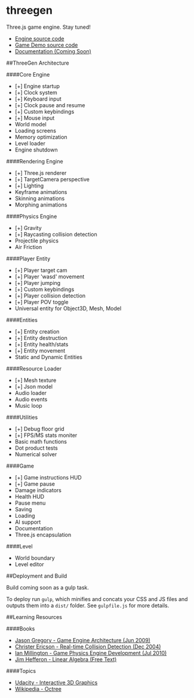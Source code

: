 threegen
========

Three.js game engine. Stay tuned!

* [Engine source code](https://github.com/codenameyau/threegen/tree/master/app/assets/js/lib/engine)
* [Game Demo source code](https://github.com/codenameyau/threegen/tree/master/app/assets/js/game)
* [Documentation (Coming Soon)](https://github.com/codenameyau/threegen/wiki)


##ThreeGen Architecture

####Core Engine
* [+] Engine startup
* [+] Clock system
* [+] Keyboard input
* [+] Clock pause and resume
* [+] Custom keybindings
* [+] Mouse input
* World model
* Loading screens
* Memory optimization
* Level loader
* Engine shutdown

####Rendering Engine
* [+] Three.js renderer
* [+] TargetCamera perspective
* [+] Lighting
* Keyframe animations
* Skinning animations
* Morphing animations

####Physics Engine
* [+] Gravity
* [+] Raycasting collision detection
* Projectile physics
* Air Friction

####Player Entity
* [+] Player target cam
* [+] Player 'wasd' movement
* [+] Player jumping
* [+] Custom keybindings
* [+] Player collision detection
* [+] Player POV toggle
* Universal entity for Object3D, Mesh, Model

####Entities
* [+] Entity creation
* [+] Entity destruction
* [+] Entity health/stats
* [+] Entity movement
* Static and Dynamic Entities

####Resource Loader
* [+] Mesh texture
* [+] Json model
* Audio loader
* Audio events
* Music loop

####Utilities
* [+] Debug floor grid
* [+] FPS/MS stats moniter
* Basic math functions
* Dot product tests
* Numerical solver

####Game
* [+] Game instructions HUD
* [+] Game pause
* Damage indicators
* Health HUD
* Pause menu
* Saving
* Loading
* AI support
* Documentation
* Three.js encapsulation

####Level
* World boundary
* Level editor


##Deployment and Build

Build coming soon as a gulp task.

To deploy run `gulp`, which minifies and concats your CSS and JS files
and outputs them into a `dist/` folder. See `gulpfile.js` for more details.


##Learning Resources

####Books
* [Jason Gregory - Game Engine Architecture (Jun 2009)](http://www.gameenginebook.com/index.html)
* [Christer Ericson - Real-time Collision Detection (Dec 2004)](http://realtimecollisiondetection.net/)
* [Ian Millington - Game Physics Engine Development (Jul 2010)](http://procyclone.com/)
* [Jim Hefferon - Linear Algebra (Free Text)](http://joshua.smcvt.edu/linearalgebra/)

####Topics
* [Udacity - Interactive 3D Graphics](https://www.udacity.com/course/cs291)
* [Wikipedia - Octree](https://en.wikipedia.org/wiki/Octree)
